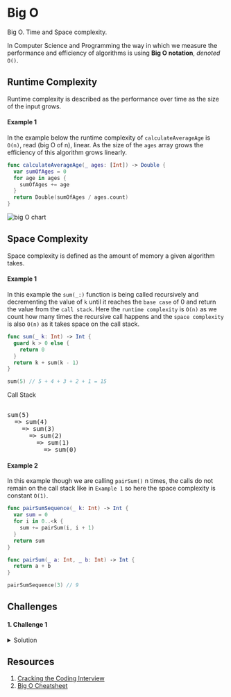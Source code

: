 # Big O

Big O. Time and Space complexity. 

In Computer Science and Programming the way in which we measure the performance and efficiency of algorithms is using **Big O notation**, _denoted_ `O()`. 

## Runtime Complexity 

Runtime complexity is described as the performance over time as the size of the input grows. 


#### Example 1

In the example below the runtime complexity of `calculateAverageAge` is `O(n)`, read (big O of n), linear. As the size of the `ages` array grows the efficiency of this algorithm grows linearly.

```swift 
func calculateAverageAge(_ ages: [Int]) -> Double {
  var sumOfAges = 0
  for age in ages {
    sumOfAges += age
  }
  return Double(sumOfAges / ages.count)
}
```

![big O chart](https://miro.medium.com/max/1200/1*_nsMVEEkIr1CH8aHjTNbzA.jpeg)


## Space Complexity 

Space complexity is defined as the amount of memory a given algorithm takes. 

#### Example 1

In this example the `sum(_:)` function is being called recursively and decrementing the value of `k` until it reaches the `base case` of 0 and return the value from the `call stack`. Here the `runtime complexity` is `O(n)` as we count how many times the recursive call happens and the `space complexity` is also `O(n)` as it takes space on the call stack. 

```swift 
func sum(_ k: Int) -> Int {
  guard k > 0 else {
    return 0
  }
  return k + sum(k - 1)
}

sum(5) // 5 + 4 + 3 + 2 + 1 = 15
```

Call Stack 

<pre> 
sum(5)
  => sum(4)
    => sum(3)
      => sum(2)
        => sum(1) 
          => sum(0)
</pre>

#### Example 2 

In this example though we are calling `pairSum()` n times, the calls do not remain on the call stack like in `Example 1` so here the space complexity is constant `O(1)`.

```swift 
func pairSumSequence(_ k: Int) -> Int {
  var sum = 0
  for i in 0..<k {
    sum += pairSum(i, i + 1)
  }
  return sum
}

func pairSum(_ a: Int, _ b: Int) -> Int {
  return a + b
}

pairSumSequence(3) // 9
```

## Challenges 

#### 1. Challenge 1 
<details> 
  <summary>Solution</summary>
  
Testing.....  

</details>

## Resources 

1. [Cracking the Coding Interview](http://www.crackingthecodinginterview.com/)
2. [Big O Cheatsheet](https://www.bigocheatsheet.com/)

